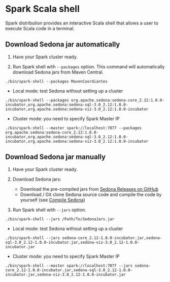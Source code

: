 # Spark Scala shell
Spark distribution provides an interactive Scala shell that allows a user to execute Scala code in a terminal.

## Download Sedona jar automatically

1. Have your Spark cluster ready.

2. Run Spark shell with `--packages` option. This command will automatically download Sedona jars from Maven Central.
```
./bin/spark-shell --packages MavenCoordiantes
```

* Local mode: test Sedona without setting up a cluster
```
./bin/spark-shell --packages org.apache.sedona:sedona-core_2.12:1.0.0-incubator,org.apache.sedona:sedona-sql-3.0_2.12:1.0.0-incubator,org.apache.sedona:sedona-viz-3.0_2.12:1.0.0-incubator
```
  
* Cluster mode: you need to specify Spark Master IP
```
./bin/spark-shell --master spark://localhost:7077 --packages org.apache.sedona:sedona-core_2.12:1.0.0-incubator,org.apache.sedona:sedona-sql-3.0_2.12:1.0.0-incubator,org.apache.sedona:sedona-viz-3.0_2.12:1.0.0-incubator
```
  
## Download Sedona jar manually
1. Have your Spark cluster ready.

2. Download Sedona jars:
	* Download the pre-compiled jars from [Sedona Releases on GitHub](https://github.com/apache/incubator-sedona/releases)
	* Download / Git clone Sedona source code and compile the code by yourself (see [Compile Sedona](/download/compile))
3. Run Spark shell with `--jars` option.
```
./bin/spark-shell --jars /Path/To/SedonaJars.jar
```
 
* Local mode: test Sedona without setting up a cluster
```
./bin/spark-shell --jars sedona-core_2.12-1.0.0-incubator.jar,sedona-sql-3.0_2.12-1.0.0-incubator.jar,sedona-viz-3.0_2.12-1.0.0-incubator.jar
```
  
* Cluster mode: you need to specify Spark Master IP  
```
./bin/spark-shell --master spark://localhost:7077 --jars sedona-core_2.12-1.0.0-incubator.jar,sedona-sql-3.0_2.12-1.0.0-incubator.jar,sedona-viz-3.0_2.12-1.0.0-incubator.jar
```
